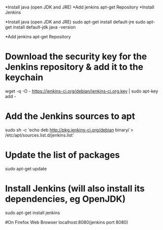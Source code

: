 *Install java (open JDK and JRE)
*Add jenkins apt-get Repository
*Install Jenkins

*Install java (open JDK and JRE)
sudo apt-get install default-jre
sudo apt-get install default-jdk
java -version




*Add jenkins apt-get Repository
# Download the security key for the Jenkins repository & add it to the keychain
wget -q -O - https://jenkins-ci.org/debian/jenkins-ci.org.key | sudo apt-key add -

# Add the Jenkins sources to apt
sudo sh -c 'echo deb http://pkg.jenkins-ci.org/debian binary/ > /etc/apt/sources.list.d/jenkins.list'

# Update the list of packages
sudo apt-get update

# Install Jenkins (will also install its dependencies, eg OpenJDK)
sudo apt-get install jenkins

#On Firefox Web Browser
localhost:8080(jenkins port 8080)

